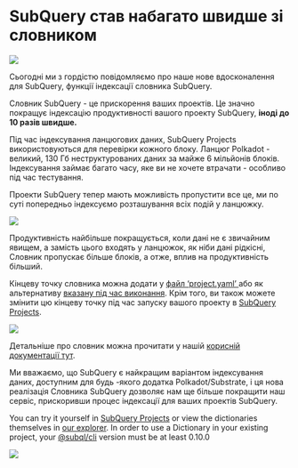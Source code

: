 # SubQuery став набагато швидше зі словником

![](https://miro.medium.com/max/1400/1*iEQbr-KZNIkztylVowAuaQ.png)

Сьогодні ми з гордістю повідомляємо про наше нове вдосконалення для SubQuery, функції індексації словника SubQuery.

Словник SubQuery - це прискорення ваших проектів. Це значно покращує індексацію продуктивності вашого проекту SubQuery, **іноді до 10 разів швидше.**

Під час індексування ланцюгових даних, SubQuery Projects використовуються для перевірки кожного блоку. Ланцюг Polkadot - великий, 130 Гб неструктурованих даних за майже 6 мільйонів блоків. Індексування займає багато часу, яке ви не хочете втрачати - особливо під час тестування.

Проекти SubQuery тепер мають можливість пропустити все це, ми по суті попередньо індексуємо розташування всіх подій у ланцюжку.

![](https://miro.medium.com/max/1400/1*uIjz8W4TG9Q0au9zoKbHVw.png)

Продуктивність найбільше покращується, коли дані не є звичайним явищем, а замість цього входять у ланцюжок, як ніби дані рідкісні, Словник пропускає більше блоків, а отже, вплив на продуктивність більший.

Кінцеву точку словника можна додати у [файл ‘project.yaml’ ](https://doc.subquery.network/create/manifest.html) або як альтернативу [ вказану під час виконання](https://doc.subquery.network/run/run.html#using-a-dictionary). Крім того, ви також можете змінити цю кінцеву точку під час запуску вашого проекту в [SubQuery Projects](https://project.subquery.network/).

![](https://miro.medium.com/max/1400/1*xl4wENAv_oNingDQZyrtyw.png)

Детальніше про словник можна прочитати у нашій [корисній документації тут](https://doc.subquery.network/run/run.html#using-a-dictionary).

Ми вважаємо, що SubQuery є найкращим варіантом індексування даних, доступним для будь -якого додатка Polkadot/Substrate, і ця нова реалізація Словника SubQuery дозволяє нам ще більше покращити наш сервіс, прискоривши процес індексації для ваших проектів SubQuery.

You can try it yourself in [SubQuery Projects](https://project.subquery.network/) or view the dictionaries themselves in [our explorer](https://explorer.subquery.network/). In order to use a Dictionary in your existing project, your [@subql/cli](https://www.npmjs.com/package/@subql/cli) version must be at least 0.10.0

![](https://miro.medium.com/max/1400/1*CrbWsx1rFiBNjkCepxbkPQ.png)
